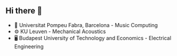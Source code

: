 ## Hi there 👋

- 🎵 Universitat Pompeu Fabra, Barcelona - Music Computing
- ⚙️ KU Leuven - Mechanical Acoustics
- 🖥️ Budapest University of Technology and Economics - Electrical Engineering


<!--
**5aola/5aola** is a ✨ _special_ ✨ repository because its `README.md` (this file) appears on your GitHub profile.

Here are some ideas to get you started:

- 🔭 I’m currently working on ...
- 🌱 I’m currently learning ...
- 👯 I’m looking to collaborate on ...
- 🤔 I’m looking for help with ...
- 💬 Ask me about ...
- 📫 How to reach me: ...
- 😄 Pronouns: ...
- ⚡ Fun fact: ...
-->
